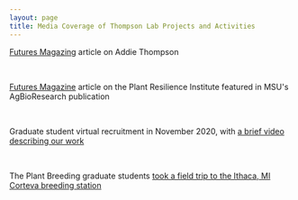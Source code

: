 ```yaml
---
layout: page
title: Media Coverage of Thompson Lab Projects and Activities
---
```


<p><a href="https://www.canr.msu.edu/news/examining-plant-genetics-with-an-eye-on-the-future">Futures Magazing</a> article on Addie Thompson</p>
<br>
<p><a href="https://www.canr.msu.edu/news/discovering-ways-to-build-hardier-healthier-plants">Futures Magazine</a> article on the Plant Resilience Institute featured in MSU's AgBioResearch publication</p>
<br>
<p>Graduate student virtual recruitment in November 2020, with <a href="https://www.canr.msu.edu/news/addie-thompson-maize-and-sorghum-breeding-and-genetics">a brief video describing our work</a></p>
<br>
<p>The Plant Breeding graduate students <a href="https://www.canr.msu.edu/news/plant-breeding-genetics-and-biotechnology-visit-the-commercial-corteva-corn-breeding-program">took a field trip to the Ithaca, MI Corteva breeding station</a></p>
